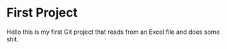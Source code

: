 # First Project

Hello this is my first Git project that reads from an Excel file and does some shit.
